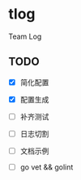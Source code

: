 # tlog

Team Log

## TODO

- [x] 简化配置
- [x] 配置生成
- [ ] 补齐测试
- [ ] 日志切割
- [ ] 文档示例
- [ ] go vet && golint

